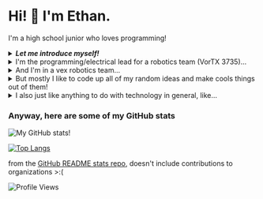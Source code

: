 # Hi! 👋 I'm Ethan.
I'm a high school junior who loves programming!


<details>
<summary><b><i>Let me introduce myself!</i></b></summary>


```py
# I sure hope you can read python
# I'll end up looking like an idiot if you don't
class Nerd():
    def __init__(self, name, age, interests, hobbies):
        self.name = name
        self.age = age
        self.interests = interests
        self.hobbies = hobbies
    
    def hellothere(self):
        print("Hi! I'm " + str(self.name) + ". Nice to meet you!")


name = "Ethan"
age = 16
interests = ["programming", "robotics", "cybersecurity", "computer engineering"]
hobbies = ["guitar", "minecraft", "reading"]
Ethan = Nerd(name, age, interests, hobbies)
Ethan.hellothere()
```
<img alt="picture" src="https://github.com/elee012345/elee012345/blob/main/images/wow%20so%20fancy.png">

<details>
<summary>Other cool intro stuff that didn't make it</summary>


```cmd

C:\Users\ethan\Documents\coding stuff>dir
 Volume in drive C is Windows-SSD
 Volume Serial Number is 9204-351F
 
 Directory of C:\Users\ethan\Documents\coding stuff

01/31/2023  08:36 PM    <DIR>          .
01/31/2023  08:43 PM    <DIR>          ..
12/06/2022  09:07 PM    <DIR>          astar maze solving
10/03/2022  08:58 PM    <DIR>          binary-search-guessing-game
08/10/2022  07:28 PM    <DIR>          cryptohack
01/31/2023  09:14 PM    <DIR>          elee012345
08/22/2022  08:22 PM    <DIR>          extensions
10/28/2022  10:40 PM    <DIR>          frc
10/24/2022  07:32 PM    <DIR>          image steganography
09/15/2022  06:20 PM    <DIR>          QRCodeAttendance
01/30/2023  10:16 PM    <DIR>          test-repo
01/26/2023  07:53 PM    <DIR>          vex-spin-up
10/03/2022  09:01 PM    <DIR>          wordle-solver
               0 File(s)              0 bytes
              13 Dir(s)  250,534,387,712 bytes free

C:\Users\ethan\Documents\coding stuff> python3 profile.py

```

```java
public class Nerd {
  public static String name = "Ethan";
  String interests;
  
  public void helloThere() {
    System.out.println("Hi! My name is " + name);
  }
}
```
</details>
</details>




<details>
<summary>I'm the programming/electrical lead for a robotics team (VorTX 3735)...</summary>
  
[Our GitHub](https://github.com/Vortx3735)
  
wowow fancy team logo ascii art

 ```console
....................................................................................................
....................................................................................................
.'loooooddodo:....'lddddddddddddddddddddddddddddddddddddddddddddddddddddddddddddddddddddddddddddddc.
..'cdxxxxxxxxdl'...'cdxxxxxxxxxxxxxxxxxxxxxxxxxxxxxxxxxxxxxxxxxxxxxxxxxxxxxxxxxxxxxxxxxxxxxxxxxxd:..
....:dxxxxxxxxxo;....;oxxxxxxxxxxxxxxxxxxxxxxxxxxxxxxxxxxxxxxxxxxxxxxxxxxxxxxxxxxxxxxxxxxxxxxxxl,...
.....,lxxxxxxxxxdc....'cdxxxxxxxxdlccccccccc::::::::::::::::::::::::::::::::::::::::;;;;;;;;;;;.....
.......cdxxxxxxxxxl,....;oxxxxxxxxo;................................................................
........;oxxxxxxxxxd:....'cooooooool:'.................................;ccccccccccccccllllc;........
.........'lxxxxxxxxxxl'..............................................,ldxxxxxxxxxxxxxxxxxd:.........
...........:dxxxxxxxxxo;............................................:dxxxxxxxxxxxxxxxxxxo,..........
............,oxxxxxxxxxdc...........:dxxxxxxxxxxxxxxxxxxxxxxxxc....,::::::coxxxxxxxxxxdc............
.............'cdxxxxxxxxxl,.........'dNMMMMMMMMMMMMMMMMMMMMMNx'...........:dxxxxxxxxxo;.............
...............;dxxxxxxxxxd:..........cKMMMMMMMMMMMMMMMMMMMKc...........'lxxxxxxxxxxl'..............
................,lxxxxxxxxxdl'.........,kWMMMMMMMMMMMMMMMWk,...........;oxxxxxxxxxd:................
..................:dxxxxxxxxxo;..........oXMMMMMMMMMMMMMXo............:dxxxxxxxxxl,.................
...................;oxxxxxxxxxdc..........:0WMMMMMMMMMW0:...........'lxxxxxxxxxdc...................
....................'ldxxxxxxxxxo,.........'xNMMMMMMMNx'...........;oxxxxxxxxxo;....................
......................:dxxxxxxxxxd:..........cKMMMMMKc............cdxxxxxxxxdc'.....................
.......................,lxxxxxxxxxxl'.........;kWWXk,...........,lxxxxxxxxxd;.......................
.........................cdxxxxxxxxxo;..........ll;............;dxxxxxxxxxl,........................
..........................;oxxxxxxxxxdc.......................cdxxxxxxxxd:..........................
...........................'lxxxxxxxxxxo,...':,.............,oxxxxxxxxxo,...........................
.............................:dxxxxxxxxxd:':oxd;...........:dxxxxxxxxdc'............................
..............................,oxxxxxxxxxxdxxxxdc........'cdxxxxxxxxo;..............................
...............................'cdxxxxxxxxxxxxxxd;......,oxxxxxxxxxl'...............................
.................................;dxxxxxxxxxxxxd:......:dxxxxxxxxd:.................................
..................................,lxxxxxxxxxxo,.....'lxxxxxxxxxo,..................................
....................................cdxxxxxxdc'.....,oxxxxxxxxdc....................................
.....................................;oxxxxd:.....,:dxxxxxxxxo;.....................................
......................................'lxxo,....'ldxxxxxxxxxl'......................................
........................................::'....;oxxxxxxxxxd:........................................
..............................................cdxxxxxxxxxo,.........................................
............................................'lxxxxxxxxxdc...........................................
............................................;oxxxxxxxxo;............................................
.............................................'lxxxxxxl'.............................................
...............................................:dxxd:...............................................
................................................,c:,................................................
....................................................................................................
```
 
<details>
  <summary>da bobot</summary>
  <picture>
    <img alt="da bobot" src="https://github.com/elee012345/elee012345/blob/main/images/bobot.jpg">
  </picture>
</details>

  
</details>

<details>
  <summary>And I'm in a vex robotics team...</summary>
  auton explanation... I'm good at explaning things I swear
  <picture>
    <img alt="i'm good at explaning" src="https://raw.githubusercontent.com/elee012345/vex-spin-up/main/auton%20testing/explanation.png">
  </picture>
</details>


<details>
<summary>But mostly I like to code up all of my random ideas and make cools things out of them!</summary>

This is a fun project on LSB image steganography that I made a while back. I learned some simple encryption making it!
[![LSB Encrypted Image Stego](https://github-readme-stats.vercel.app/api/pin/?username=elee012345&repo=image-steganography&theme=tokyonight)](https://github.com/anuraghazra/github-readme-stats)

</details>

<details>
<summary>I also just like anything to do with technology in general, like...</summary>
Learning cybersecurity on TryHackMe and PicoCTF, or modern cryptography on CryptoHack! Or even computational redstone, where I can build computers in Minecraft! (computers are made out of logic gates, you can build logic gates in Minecraft, so... why not?)
</details>

### Anyway, here are some of my GitHub stats

![My GitHub stats!](https://github-readme-stats.vercel.app/api?username=elee012345&show_icons=true&theme=tokyonight&count_private=true)

[![Top Langs](https://github-readme-stats.vercel.app/api/top-langs/?username=elee012345&layout=compact&theme=tokyonight)](https://github.com/anuraghazra/github-readme-stats)

from the [GitHub README stats repo](https://github.com/anuraghazra/github-readme-stats), doesn't include contributions to organizations >:(

![Profile Views](https://komarev.com/ghpvc/?username=elee012345&color=grey)

